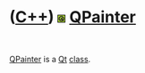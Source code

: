 



 

 

 

 

 

([C++](Cpp.htm)) ![Qt](PicQt.png) [QPainter](CppQPainter.htm)
=============================================================

 

[QPainter](CppQPainter.htm) is a [Qt](CppQt.htm) [class](CppClass.htm).

 

 

 

 

 





 




